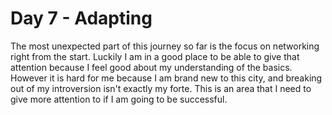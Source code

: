 # Day 7 - Adapting

The most unexpected part of this journey so far is the focus on networking right from the start. Luckily I am in a good place to be able to give that attention because I feel good about my understanding of the basics.  However it is hard for me because I am brand new to this city, and breaking out of my introversion isn't exactly my forte. This is an area that I need to give more attention to if I am going to be successful.